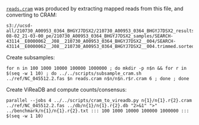 [`reads.cram`](reads.cram) was produced by extracting mapped reads from this file, and converting to CRAM:

```
s3://ucsd-all/210730_A00953_0364_BHGYJ7DSX2/210730_A00953_0364_BHGYJ7DSX2_results/2021-08-02_21-03-00_pe/210730_A00953_0364_BHGYJ7DSX2_samples/SEARCH-43114__E0000062__J08__210730_A00953_0364_BHGYJ7DSX2__004/SEARCH-43114__E0000062__J08__210730_A00953_0364_BHGYJ7DSX2__004.trimmed.sorted.bam
```

Create subsamples:

```
for n in 100 1000 10000 100000 1000000 ; do mkdir -p n$n && for r in $(seq -w 1 10) ; do ../../scripts/subsample_cram.sh ../ref/NC_045512.2.fas $n reads.cram n$n/n$n.r$r.cram 6 ; done ; done
```

Create ViReaDB and compute counts/consensus:

```
parallel --jobs 4 ../../scripts/cram_to_vireadb.py n{1}/n{1}.r{2}.cram ../ref/NC_045512.2.fas ../db/n{1}/n{1}.r{2}.db "2>&1" ">" ../benchmark/n{1}/n{1}.r{2}.txt ::: 100 1000 10000 100000 1000000 ::: $(seq -w 1 10)
```
